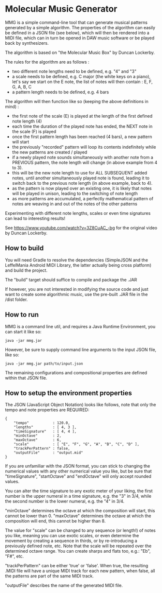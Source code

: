 Molecular Music Generator
=========================

MMG is a simple command-line tool that can generate musical patterns generated by a simple algorithm.
The properties of the algorithm can easily be defined in a JSON file (see below), which will then be rendered
into a MIDI file, which can in turn be opened in DAW music software or be played back by synthesizers.

The algorithm is based on "the Molecular Music Box" by Duncan Lockerby.

The rules for the algorithm are as follows :

 * two different note lengths need to be defined, e.g. "4" and "3"
 * a scale needs to be defined, e.g. C major (the white keys on a piano), let's say we start on the E note, the list of
   notes will then contain : E, F, G, A, B, C
 * a pattern length needs to be defined, e.g. 4 bars

The algorithm will then function like so (keeping the above definitions in mind) :

 * the first note of the scale (E) is played at the length of the first defined note length (4)
 * each time the duration of the played note has ended, the NEXT note in the scale (F) is played
 * once the first pattern length has been reached (4 bars), a new pattern will start
 * the previously "recorded" pattern will loop its contents indefinitely while the new patterns are created / played
 * if a newly played note sounds simultaneously with another note from a PREVIOUS pattern, the note length will
   change (in above example from 4 to 3).
 * this will be the new note length to use for ALL SUBSEQUENT added notes, until another simultaneously played
   note is found, leading it to switch back to the previous note length (in above example, back to 4).
 * as the pattern is now played over an existing one, it is likely that notes will be played in unison,
   leading to the switching of note length
 * as more patterns are accumulated, a perfectly mathematical pattern of notes are weaving in and out of
   the notes of the other patterns

Experimenting with different note lengths, scales or even time signatures can lead to interesting results!

See https://www.youtube.com/watch?v=3Z8CuAC_-bg for the original video by Duncan Lockerby.

How to build
------------

You will need Gradle to resolve the dependencies (SimpleJSON and the LeffelMania Android MIDI Library, the latter
actually being cross platform) and build the project.

The "build" target should suffice to compile and package the .JAR

If however, you are not interested in modifying the source code and just want to create some algorithmic music,
use the pre-built .JAR file in the /dist folder.

How to run
----------

MMG is a command line util, and requires a Java Runtime Environment, you can start it like so:

    java -jar mmg.jar

However, be sure to supply command line arguments to the input JSON file, like so:

    java -jar mmg.jar path/to/input.json

The remaining configurations and compositional properties are defined within that JSON file.

How to setup the environment properties
---------------------------------------

The JSON (JavaScript Object Notation) looks like follows, note that only the tempo and note properties are REQUIRED:

    {
        "tempo"           : 120.0,
        "lengths"         : [ 4, 3 ],
        "timeSignature"   : [ 4, 4 ],
        "minOctave"       : 2,
        "maxOctave"       : 6,
        "scale"           : [ "E", "F", "G", "A", "B", "C", "D" ],
        "trackPerPattern" : false,
        "outputFile"      : "output.mid"
    }

If you are unfamiliar with the JSON format, you can stick to changing the numerical values with any other numerical value
you like, but be sure that "timeSignature", "startOctave" and "endOctave" will only accept rounded values.

You can alter the time signature to any exotic meter of your liking, the first number is the upper numeral in
a time signature, e.g. the "3" in 3/4, while the second number is the lower numeral, e.g. the "4" in 3/4.

"minOctave" determines the octave at which the composition will start, this cannot be lower than 0. "maxOctave"
determines the octave at which the composition will end, this cannot be higher than 8.

The value for "scale" can be changed to any sequence (or length!) of notes you like, meaning you can use exotic
scales, or even determine the movement by creating a sequence in thirds, or by re-introducing a previously defined note,
etc. Note that the scale will be repeated over the determined octave range. You can create sharps and flats too, e.g.:
"Eb", "F#", etc.

"trackPerPattern" can be either 'true' or 'false'. When true, the resulting .MIDI file will have a unique MIDI track for
each new pattern, when false, all the patterns are part of the same MIDI track.

"outputFile" describes the name of the generated MIDI file.

